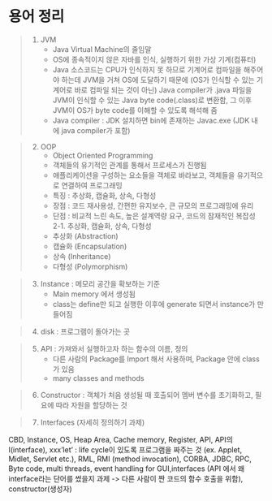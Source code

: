 # 용어 정리

> 1. JVM
>     - Java Virtual Machine의 줄임말
>     - OS에 종속적이지 않은 자바를 인식, 실행하기 위한 가상 기계(컴퓨터)
>     - Java 소스코드는 CPU가 인식하지 못 하므로 기계어로 컴파일을 해주어야 하는데 JVM을 거쳐 OS에 도달하기 때문에 (OS가 인식할 수 있는 기계어로 바로 컴파일 되는 것이 아닌) Java compiler가 .java 파일을 JVM이 인식할 수 있는 Java byte code(.class)로 변환함, 그 이후 JVM이 OS가 byte code를 이해할 수 있도록 해석해 줌
>     - Java compiler : JDK 설치하면 bin에 존재하는 Javac.exe (JDK 내에 java compiler가 포함)

> 2. OOP
>     - Object Oriented Programming
>     - 객체들의 유기적인 관계를 통해서 프로세스가 진행됨
>     - 애플리케이션을 구성하는 요소들을 객체로 바라보고, 객체들을 유기적으로 연결하여 프로그래밍
>     - 특징 : 추상화, 캡슐화, 상속, 다형성
>     - 장점 : 코드 재사용성, 간편한 유지보수, 큰 규모의 프로그래밍에 유리
>     - 단점 : 비교적 느린 속도, 높은 설계역량 요구, 코드의 잠재적인 복잡성  
>       2-1. 추상화, 캡슐화, 상속, 다형성
>     - 추상화 (Abstraction)
>     - 캡슐화 (Encapsulation)
>     - 상속 (Inheritance)
>     - 다형성 (Polymorphism)

> 3.  Instance : 메모리 공간을 확보하는 기준
>     -   Main memory 에서 생성됨
>     -   class는 define만 되고 실행한 이후에 generate 되면서 instance가 만들어짐

> 4.  disk : 프로그램이 돌아가는 곳

> 5.  API : 가져와서 실행하고자 하는 함수의 이름, 정의
>     -   다른 사람의 Package를 Import 해서 사용하며, Package 안에 class가 있음
>     -   many classes and methods

> 6. Constructor : 객체가 처음 생성될 때 호출되어 멤버 변수를 초기화하고, 필요에 따라 자원을 할당하는 것

> 7. Interfaces (자세히 정의하기 과제)

CBD, Instance, OS, Heap Area, Cache memory, Register, API, API의 I(interface), xxx’let’ : life cycle이 있도록 프로그램을 짜주는 것 (ex. Applet, Midlet, Servlet etc.), RML, RMI (method invocation), CORBA, JDBC, RPC, Byte code, multi threads, event handling for GUI,interfaces (API 에서 왜 interface라는 단어를 썼을지 과제 -> 다른 사람이 짠 코드의 함수 호출을 위함), constructor(생성자)
